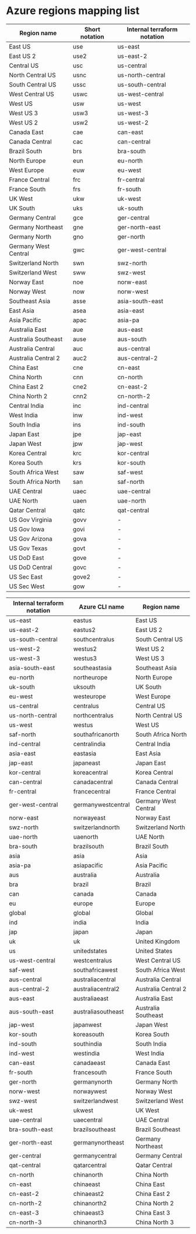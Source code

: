# Azure regions mapping list

| Region name          | Short notation | Internal terraform notation |
| -------------------- | -------------- | --------------------------- |
| East US              | use            | us-east                     |
| East US 2            | use2           | us-east-2                   |
| Central US           | usc            | us-central                  |
| North Central US     | usnc           | us-north-central            |
| South Central US     | ussc           | us-south-central            |
| West Central US      | uswc           | us-west-central             |
| West US              | usw            | us-west                     |
| West US 3            | usw3           | us-west-3                   |
| West US 2            | usw2           | us-west-2                   |
| Canada East          | cae            | can-east                    |
| Canada Central       | cac            | can-central                 |
| Brazil South         | brs            | bra-south                   |
| North Europe         | eun            | eu-north                    |
| West Europe          | euw            | eu-west                     |
| France Central       | frc            | fr-central                  |
| France South         | frs            | fr-south                    |
| UK West              | ukw            | uk-west                     |
| UK South             | uks            | uk-south                    |
| Germany Central      | gce            | ger-central                 |
| Germany Northeast    | gne            | ger-north-east              |
| Germany North        | gno            | ger-north                   |
| Germany West Central | gwc            | ger-west-central            |
| Switzerland North    | swn            | swz-north                   |
| Switzerland West     | sww            | swz-west                    |
| Norway East          | noe            | norw-east                   |
| Norway West          | now            | norw-west                   |
| Southeast Asia       | asse           | asia-south-east             |
| East Asia            | asea           | asia-east                   |
| Asia Pacific         | apac           | asia-pa                     |
| Australia East       | aue            | aus-east                    |
| Australia Southeast  | ause           | aus-south                   |
| Australia Central    | auc            | aus-central                 |
| Australia Central 2  | auc2           | aus-central-2               |
| China East           | cne            | cn-east                     |
| China North          | cnn            | cn-north                    |
| China East 2         | cne2           | cn-east-2                   |
| China North 2        | cnn2           | cn-north-2                  |
| Central India        | inc            | ind-central                 |
| West India           | inw            | ind-west                    |
| South India          | ins            | ind-south                   |
| Japan East           | jpe            | jap-east                    |
| Japan West           | jpw            | jap-west                    |
| Korea Central        | krc            | kor-central                 |
| Korea South          | krs            | kor-south                   |
| South Africa West    | saw            | saf-west                    |
| South Africa North   | san            | saf-north                   |
| UAE Central          | uaec           | uae-central                 |
| UAE North            | uaen           | uae-north                   |
| Qatar Central        | qatc           | qat-central                 |
| US Gov Virginia      | govv           | -                           |
| US Gov Iowa          | govi           | -                           |
| US Gov Arizona       | gova           | -                           |
| US Gov Texas         | govt           | -                           |
| US DoD East          | gove           | -                           |
| US DoD Central       | govc           | -                           |
| US Sec East          | gove2          | -                           |
| US Sec West          | gow            | -                           |

| Internal terraform notation | Azure CLI name     | Region name          |
| --------------------------- | ------------------ | -------------------- |
| us-east                     | eastus             | East US              |
| us-east-2                   | eastus2            | East US 2            |
| us-south-central            | southcentralus     | South Central US     |
| us-west-2                   | westus2            | West US 2            |
| us-west-3                   | westus3            | West US 3            |
| asia-south-east             | southeastasia      | Southeast Asia       |
| eu-north                    | northeurope        | North Europe         |
| uk-south                    | uksouth            | UK South             |
| eu-west                     | westeurope         | West Europe          |
| us-central                  | centralus          | Central US           |
| us-north-central            | northcentralus     | North Central US     |
| us-west                     | westus             | West US              |
| saf-north                   | southafricanorth   | South Africa North   |
| ind-central                 | centralindia       | Central India        |
| asia-east                   | eastasia           | East Asia            |
| jap-east                    | japaneast          | Japan East           |
| kor-central                 | koreacentral       | Korea Central        |
| can-central                 | canadacentral      | Canada Central       |
| fr-central                  | francecentral      | France Central       |
| ger-west-central            | germanywestcentral | Germany West Central |
| norw-east                   | norwayeast         | Norway East          |
| swz-north                   | switzerlandnorth   | Switzerland North    |
| uae-north                   | uaenorth           | UAE North            |
| bra-south                   | brazilsouth        | Brazil South         |
| asia                        | asia               | Asia                 |
| asia-pa                     | asiapacific        | Asia Pacific         |
| aus                         | australia          | Australia            |
| bra                         | brazil             | Brazil               |
| can                         | canada             | Canada               |
| eu                          | europe             | Europe               |
| global                      | global             | Global               |
| ind                         | india              | India                |
| jap                         | japan              | Japan                |
| uk                          | uk                 | United Kingdom       |
| us                          | unitedstates       | United States        |
| us-west-central             | westcentralus      | West Central US      |
| saf-west                    | southafricawest    | South Africa West    |
| aus-central                 | australiacentral   | Australia Central    |
| aus-central-2               | australiacentral2  | Australia Central 2  |
| aus-east                    | australiaeast      | Australia East       |
| aus-south-east              | australiasoutheast | Australia Southeast  |
| jap-west                    | japanwest          | Japan West           |
| kor-south                   | koreasouth         | Korea South          |
| ind-south                   | southindia         | South India          |
| ind-west                    | westindia          | West India           |
| can-east                    | canadaeast         | Canada East          |
| fr-south                    | francesouth        | France South         |
| ger-north                   | germanynorth       | Germany North        |
| norw-west                   | norwaywest         | Norway West          |
| swz-west                    | switzerlandwest    | Switzerland West     |
| uk-west                     | ukwest             | UK West              |
| uae-central                 | uaecentral         | UAE Central          |
| bra-south-east              | brazilsoutheast    | Brazil Southeast     |
| ger-north-east              | germanynortheast   | Germany Northeast    |
| ger-central                 | germanycentral     | Germany Central      |
| qat-central                 | qatarcentral       | Qatar Central        |
| cn-north                    | chinanorth         | China North          |
| cn-east                     | chinaeast          | China East           |
| cn-east-2                   | chinaeast2         | China East 2         |
| cn-north-2                  | chinanorth2        | China North 2        |
| cn-east-3                   | chinaeast3         | China East 3         |
| cn-north-3                  | chinanorth3        | China North 3        |
